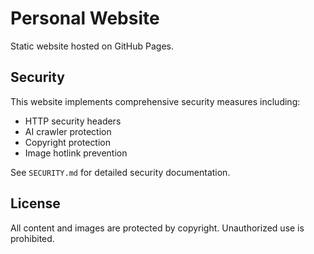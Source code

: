 # Personal Website

Static website hosted on GitHub Pages.

## Security

This website implements comprehensive security measures including:
- HTTP security headers
- AI crawler protection
- Copyright protection
- Image hotlink prevention

See `SECURITY.md` for detailed security documentation.

## License

All content and images are protected by copyright. Unauthorized use is prohibited. 
